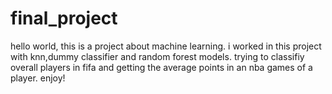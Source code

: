# final_project
hello world,
this is a project about machine learning.
i worked in this project with knn,dummy classifier and random forest models.
trying to classifiy overall players in fifa and getting the average points in an nba games of a player.
enjoy!
